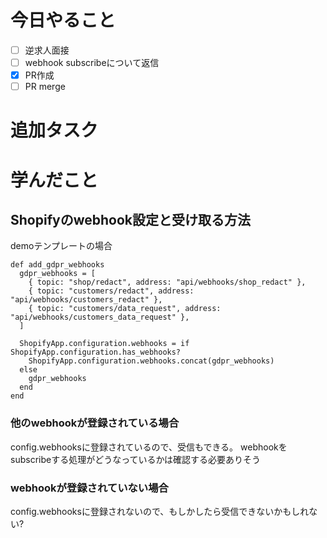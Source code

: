 # 今日やること

- [ ] 逆求人面接
- [ ] webhook subscribeについて返信
- [x] PR作成
- [ ] PR merge

# 追加タスク

# 学んだこと

## Shopifyのwebhook設定と受け取る方法

demoテンプレートの場合

```
def add_gdpr_webhooks
  gdpr_webhooks = [
    { topic: "shop/redact", address: "api/webhooks/shop_redact" },
    { topic: "customers/redact", address: "api/webhooks/customers_redact" },
    { topic: "customers/data_request", address: "api/webhooks/customers_data_request" },
  ]

  ShopifyApp.configuration.webhooks = if ShopifyApp.configuration.has_webhooks?
    ShopifyApp.configuration.webhooks.concat(gdpr_webhooks)
  else
    gdpr_webhooks
  end
end
```

### 他のwebhookが登録されている場合

config.webhooksに登録されているので、受信もできる。
webhookをsubscribeする処理がどうなっているかは確認する必要ありそう

### webhookが登録されていない場合

config.webhooksに登録されないので、もしかしたら受信できないかもしれない?

